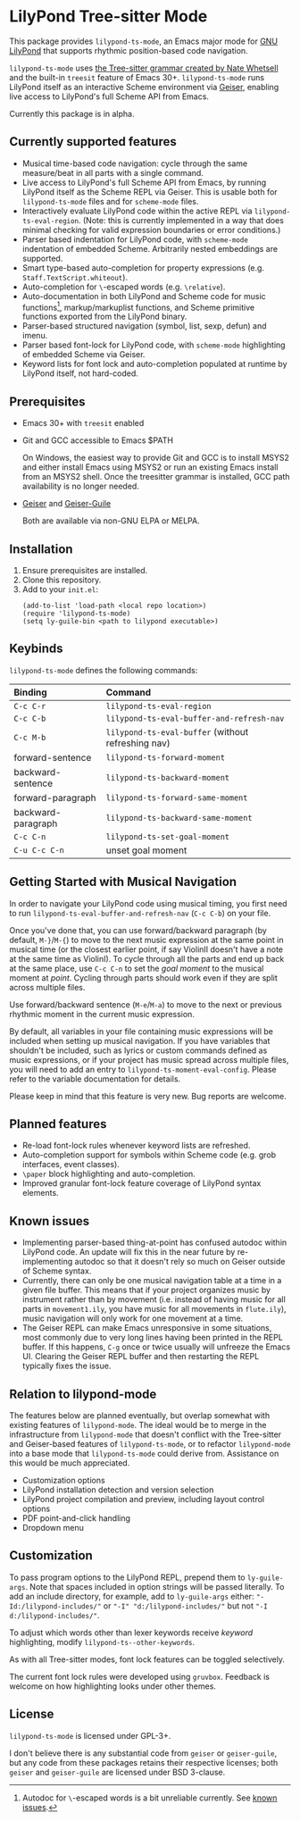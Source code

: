 # LilyPond Tree-sitter Mode
This package provides `lilypond-ts-mode`, an Emacs major mode for [GNU LilyPond](https://lilypond.org/) that supports rhythmic position-based code navigation.

`lilypond-ts-mode` uses [the Tree-sitter grammar created by Nate Whetsell](https://github.com/nwhetsell/tree-sitter-lilypond/) and the built-in `treesit` feature of Emacs 30+. `lilypond-ts-mode` runs LilyPond itself as an interactive Scheme environment via [Geiser](https://www.nongnu.org/geiser/), enabling live access to LilyPond's full Scheme API from Emacs.

Currently this package is in alpha.

## Currently supported features
* Musical time-based code navigation: cycle through the same measure/beat in all
parts with a single command.
* Live access to LilyPond's full Scheme API from Emacs, by running LilyPond itself as the Scheme REPL via Geiser. This is usable both for `lilypond-ts-mode` files and for `scheme-mode` files.
* Interactively evaluate LilyPond code within the active REPL via `lilypond-ts-eval-region`. (Note: this is currently implemented in a way that does minimal checking for valid expression boundaries or error conditions.)
* Parser based indentation for LilyPond code, with `scheme-mode` indentation of embedded Scheme. Arbitrarily nested embeddings are supported.
* Smart type-based auto-completion for property expressions (e.g. `Staff.TextScript.whiteout`).
* Auto-completion for `\`-escaped words (e.g. `\relative`).
* Auto-documentation in both LilyPond and Scheme code for music functions[^1], markup/markuplist functions, and Scheme primitive functions exported from the LilyPond binary.
* Parser-based structured navigation (symbol, list, sexp, defun) and imenu.
* Parser based font-lock for LilyPond code, with `scheme-mode` highlighting of embedded Scheme via Geiser.
* Keyword lists for font lock and auto-completion populated at runtime by LilyPond itself, not hard-coded.

[^1]: Autodoc for `\`-escaped words is a bit unreliable currently. See [known issues](#known-issues).

## Prerequisites
* Emacs 30+ with `treesit` enabled
* Git and GCC accessible to Emacs $PATH

  On Windows, the easiest way to provide Git and GCC is to install MSYS2 and either install Emacs using MSYS2 or run an existing Emacs install from an MSYS2 shell. Once the treesitter grammar is installed, GCC path availability is no longer needed.

* [Geiser](https://gitlab.com/emacs-geiser/geiser) and [Geiser-Guile](https://gitlab.com/emacs-geiser/guile)

  Both are available via non-GNU ELPA or MELPA.

## Installation
1. Ensure prerequisites are installed.
2. Clone this repository.
3. Add to your `init.el`:
   ```
   (add-to-list 'load-path <local repo location>)
   (require 'lilypond-ts-mode)
   (setq ly-guile-bin <path to lilypond executable>)
   ```
## Keybinds
`lilypond-ts-mode` defines the following commands:

| Binding | Command |
|:--|:--|
| `C-c C-r` | `lilypond-ts-eval-region` |
| `C-c C-b` | `lilypond-ts-eval-buffer-and-refresh-nav` |
| `C-c M-b` | `lilypond-ts-eval-buffer` (without refreshing nav) |
| forward-sentence | `lilypond-ts-forward-moment` |
| backward-sentence | `lilypond-ts-backward-moment` |
| forward-paragraph | `lilypond-ts-forward-same-moment` |
| backward-paragraph | `lilypond-ts-backward-same-moment` |
| `C-c C-n` | `lilypond-ts-set-goal-moment` |
| `C-u C-c C-n` | unset goal moment |

## Getting Started with Musical Navigation
In order to navigate your LilyPond code using musical timing, you first need to run `lilypond-ts-eval-buffer-and-refresh-nav` (`C-c C-b`) on your file.

Once you've done that, you can use forward/backward paragraph (by default, `M-}`/`M-{`) to move to the next music expression at the same point in musical time (or the closest earlier point, if say ViolinII doesn't have a note at the same time as ViolinI). To cycle through all the parts and end up back at the same place, use `C-c C-n` to set the *goal moment* to the musical moment at *point*. Cycling through parts should work even if they are split across multiple files.

Use forward/backward sentence (`M-e`/`M-a`) to move to the next or previous rhythmic moment in the current music expression.

By default, all variables in your file containing music expressions will be included when setting up musical navigation. If you have variables that shouldn't be included, such as lyrics or custom commands defined as music expressions, or if your project has music spread across multiple files, you will need to add an entry to `lilypond-ts-moment-eval-config`. Please refer to the variable documentation for details.

Please keep in mind that this feature is very new. Bug reports are welcome.

## Planned features
* Re-load font-lock rules whenever keyword lists are refreshed.
* Auto-completion support for symbols within Scheme code (e.g. grob interfaces, event classes).
* `\paper` block highlighting and auto-completion.
* Improved granular font-lock feature coverage of LilyPond syntax elements.

## Known issues
* Implementing parser-based thing-at-point has confused autodoc within LilyPond code. An update will fix this in the near future by re-implementing autodoc so that it doesn't rely so much on Geiser outside of Scheme syntax.
* Currently, there can only be one musical navigation table at a time in a given file buffer. This means that if your project organizes music by instrument rather than by movement (i.e. instead of having music for all parts in `movement1.ily`, you have music for all movements in `flute.ily`), music navigation will only work for one movement at a time.
* The Geiser REPL can make Emacs unresponsive in some situations, most commonly due to very long lines having been printed in the REPL buffer. If this happens, `C-g` once or twice usually will unfreeze the Emacs UI. Clearing the Geiser REPL buffer and then restarting the REPL typically fixes the issue.

## Relation to lilypond-mode
The features below are planned eventually, but overlap somewhat with existing features of `lilypond-mode`. The ideal would be to merge in the infrastructure from `lilypond-mode` that doesn't conflict with the Tree-sitter and Geiser-based features of `lilypond-ts-mode`, or to refactor `lilypond-mode` into a base mode that `lilypond-ts-mode` could derive from. Assistance on this would be much appreciated.

* Customization options
* LilyPond installation detection and version selection
* LilyPond project compilation and preview, including layout control options
* PDF point-and-click handling
* Dropdown menu

## Customization
To pass program options to the LilyPond REPL, prepend them to `ly-guile-args`. Note that spaces included in option strings will be passed literally. To add an include directory, for example, add to `ly-guile-args` either: `"-Id:/lilypond-includes/"` or `"-I" "d:/lilypond-includes/"` but not `"-I d:/lilypond-includes/"`.

To adjust which words other than lexer keywords receive *keyword* highlighting, modify `lilypond-ts--other-keywords`.

As with all Tree-sitter modes, font lock features can be toggled selectively.

The current font lock rules were developed using `gruvbox`. Feedback is welcome on how highlighting looks under other themes.

## License
`lilypond-ts-mode` is licensed under GPL-3+.

I don't believe there is any substantial code from `geiser` or `geiser-guile`, but any code from these packages retains their respective licenses; both `geiser` and `geiser-guile` are licensed under BSD 3-clause.
